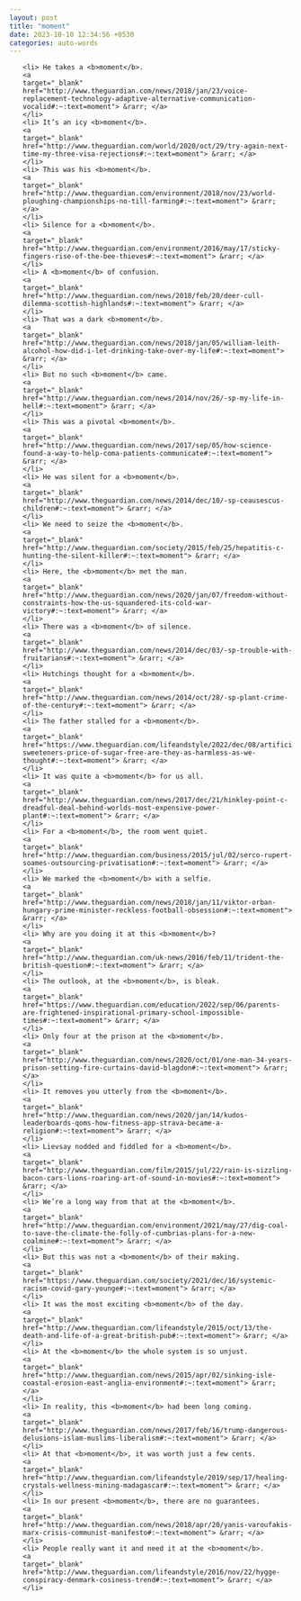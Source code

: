 ```yaml
---
layout: post
title: "moment"
date: 2023-10-10 12:34:56 +0530
categories: auto-words
---
```

<ol>

    <li> He takes a <b>moment</b>.
    <a 
    target="_blank" 
    href="http://www.theguardian.com/news/2018/jan/23/voice-replacement-technology-adaptive-alternative-communication-vocalid#:~:text=moment"> &rarr; </a>
    </li>
    <li> It’s an icy <b>moment</b>.
    <a 
    target="_blank" 
    href="http://www.theguardian.com/world/2020/oct/29/try-again-next-time-my-three-visa-rejections#:~:text=moment"> &rarr; </a>
    </li>
    <li> This was his <b>moment</b>.
    <a 
    target="_blank" 
    href="http://www.theguardian.com/environment/2018/nov/23/world-ploughing-championships-no-till-farming#:~:text=moment"> &rarr; </a>
    </li>
    <li> Silence for a <b>moment</b>.
    <a 
    target="_blank" 
    href="http://www.theguardian.com/environment/2016/may/17/sticky-fingers-rise-of-the-bee-thieves#:~:text=moment"> &rarr; </a>
    </li>
    <li> A <b>moment</b> of confusion.
    <a 
    target="_blank" 
    href="http://www.theguardian.com/news/2018/feb/20/deer-cull-dilemma-scottish-highlands#:~:text=moment"> &rarr; </a>
    </li>
    <li> That was a dark <b>moment</b>.
    <a 
    target="_blank" 
    href="http://www.theguardian.com/news/2018/jan/05/william-leith-alcohol-how-did-i-let-drinking-take-over-my-life#:~:text=moment"> &rarr; </a>
    </li>
    <li> But no such <b>moment</b> came.
    <a 
    target="_blank" 
    href="http://www.theguardian.com/news/2014/nov/26/-sp-my-life-in-hell#:~:text=moment"> &rarr; </a>
    </li>
    <li> This was a pivotal <b>moment</b>.
    <a 
    target="_blank" 
    href="http://www.theguardian.com/news/2017/sep/05/how-science-found-a-way-to-help-coma-patients-communicate#:~:text=moment"> &rarr; </a>
    </li>
    <li> He was silent for a <b>moment</b>.
    <a 
    target="_blank" 
    href="http://www.theguardian.com/news/2014/dec/10/-sp-ceausescus-children#:~:text=moment"> &rarr; </a>
    </li>
    <li> We need to seize the <b>moment</b>.
    <a 
    target="_blank" 
    href="http://www.theguardian.com/society/2015/feb/25/hepatitis-c-hunting-the-silent-killer#:~:text=moment"> &rarr; </a>
    </li>
    <li> Here, the <b>moment</b> met the man.
    <a 
    target="_blank" 
    href="http://www.theguardian.com/news/2020/jan/07/freedom-without-constraints-how-the-us-squandered-its-cold-war-victory#:~:text=moment"> &rarr; </a>
    </li>
    <li> There was a <b>moment</b> of silence.
    <a 
    target="_blank" 
    href="http://www.theguardian.com/news/2014/dec/03/-sp-trouble-with-fruitarians#:~:text=moment"> &rarr; </a>
    </li>
    <li> Hutchings thought for a <b>moment</b>.
    <a 
    target="_blank" 
    href="http://www.theguardian.com/news/2014/oct/28/-sp-plant-crime-of-the-century#:~:text=moment"> &rarr; </a>
    </li>
    <li> The father stalled for a <b>moment</b>.
    <a 
    target="_blank" 
    href="https://www.theguardian.com/lifeandstyle/2022/dec/08/artificial-sweeteners-price-of-sugar-free-are-they-as-harmless-as-we-thought#:~:text=moment"> &rarr; </a>
    </li>
    <li> It was quite a <b>moment</b> for us all.
    <a 
    target="_blank" 
    href="http://www.theguardian.com/news/2017/dec/21/hinkley-point-c-dreadful-deal-behind-worlds-most-expensive-power-plant#:~:text=moment"> &rarr; </a>
    </li>
    <li> For a <b>moment</b>, the room went quiet.
    <a 
    target="_blank" 
    href="http://www.theguardian.com/business/2015/jul/02/serco-rupert-soames-outsourcing-privatisation#:~:text=moment"> &rarr; </a>
    </li>
    <li> We marked the <b>moment</b> with a selfie.
    <a 
    target="_blank" 
    href="http://www.theguardian.com/news/2018/jan/11/viktor-orban-hungary-prime-minister-reckless-football-obsession#:~:text=moment"> &rarr; </a>
    </li>
    <li> Why are you doing it at this <b>moment</b>?
    <a 
    target="_blank" 
    href="http://www.theguardian.com/uk-news/2016/feb/11/trident-the-british-question#:~:text=moment"> &rarr; </a>
    </li>
    <li> The outlook, at the <b>moment</b>, is bleak.
    <a 
    target="_blank" 
    href="https://www.theguardian.com/education/2022/sep/06/parents-are-frightened-inspirational-primary-school-impossible-times#:~:text=moment"> &rarr; </a>
    </li>
    <li> Only four at the prison at the <b>moment</b>.
    <a 
    target="_blank" 
    href="http://www.theguardian.com/news/2020/oct/01/one-man-34-years-prison-setting-fire-curtains-david-blagdon#:~:text=moment"> &rarr; </a>
    </li>
    <li> It removes you utterly from the <b>moment</b>.
    <a 
    target="_blank" 
    href="http://www.theguardian.com/news/2020/jan/14/kudos-leaderboards-qoms-how-fitness-app-strava-became-a-religion#:~:text=moment"> &rarr; </a>
    </li>
    <li> Lievsay nodded and fiddled for a <b>moment</b>.
    <a 
    target="_blank" 
    href="http://www.theguardian.com/film/2015/jul/22/rain-is-sizzling-bacon-cars-lions-roaring-art-of-sound-in-movies#:~:text=moment"> &rarr; </a>
    </li>
    <li> We’re a long way from that at the <b>moment</b>.
    <a 
    target="_blank" 
    href="http://www.theguardian.com/environment/2021/may/27/dig-coal-to-save-the-climate-the-folly-of-cumbrias-plans-for-a-new-coalmine#:~:text=moment"> &rarr; </a>
    </li>
    <li> But this was not a <b>moment</b> of their making.
    <a 
    target="_blank" 
    href="https://www.theguardian.com/society/2021/dec/16/systemic-racism-covid-gary-younge#:~:text=moment"> &rarr; </a>
    </li>
    <li> It was the most exciting <b>moment</b> of the day.
    <a 
    target="_blank" 
    href="http://www.theguardian.com/lifeandstyle/2015/oct/13/the-death-and-life-of-a-great-british-pub#:~:text=moment"> &rarr; </a>
    </li>
    <li> At the <b>moment</b> the whole system is so unjust.
    <a 
    target="_blank" 
    href="http://www.theguardian.com/news/2015/apr/02/sinking-isle-coastal-erosion-east-anglia-environment#:~:text=moment"> &rarr; </a>
    </li>
    <li> In reality, this <b>moment</b> had been long coming.
    <a 
    target="_blank" 
    href="http://www.theguardian.com/news/2017/feb/16/trump-dangerous-delusions-islam-muslims-liberalism#:~:text=moment"> &rarr; </a>
    </li>
    <li> At that <b>moment</b>, it was worth just a few cents.
    <a 
    target="_blank" 
    href="http://www.theguardian.com/lifeandstyle/2019/sep/17/healing-crystals-wellness-mining-madagascar#:~:text=moment"> &rarr; </a>
    </li>
    <li> In our present <b>moment</b>, there are no guarantees.
    <a 
    target="_blank" 
    href="http://www.theguardian.com/news/2018/apr/20/yanis-varoufakis-marx-crisis-communist-manifesto#:~:text=moment"> &rarr; </a>
    </li>
    <li> People really want it and need it at the <b>moment</b>.
    <a 
    target="_blank" 
    href="http://www.theguardian.com/lifeandstyle/2016/nov/22/hygge-conspiracy-denmark-cosiness-trend#:~:text=moment"> &rarr; </a>
    </li>